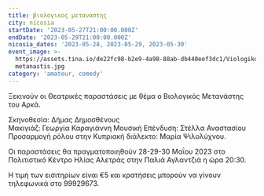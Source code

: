 ```yaml
---
title: βιολογικος μεταναστης
city: nicosia
startDate: '2023-05-27T21:00:00.000Z'
endDate: '2023-05-29T21:00:00.000Z'
nicosia_dates: '2023-05-28, 2023-05-29, 2023-05-30'
event_image: >-
  https://assets.tina.io/de22fc98-b2e9-4a98-88ab-db440eef3dc1/Viologikos
  metanastis.jpg
category: 'amateur, comedy'
---
```


Ξεκινούν οι Θεατρικές παραστάσεις με θέμα ο Βιολογικός Μετανάστης του Αρκά.

Σκηνοθεσία: Δήμας Δημοσθένους \
Μακιγιάζ: Γεωργία Καραγιάννη 
Μουσική Επένδυση: Στέλλα Αναστασίου 
Προσαρμογή ρόλου στην Κυπριακή διάλεκτο: Μαρία Ψιλολύχνου.

Οι παραστάσεις θα πραγματοποιηθούν 28-29-30 Μαΐου 2023 στο Πολιτιστικό Κέντρο Ηλίας Αλετράς στην Παλιά Αγλαντζιά η ώρα 20:30.

Η τιμή των εισιτηρίων είναι €5 και κρατήσεις μπορούν να γίνουν τηλεφωνικά στο 99929673.







